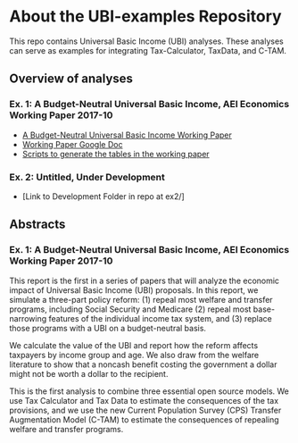 # About the UBI-examples Repository
This repo contains Universal Basic Income (UBI) analyses. These analyses can serve as examples for integrating Tax-Calculator, TaxData, and C-TAM.

## Overview of analyses

### Ex. 1: A Budget-Neutral Universal Basic Income, AEI Economics Working Paper 2017-10
- [A Budget-Neutral Universal Basic Income Working Paper](ex1/UBI-working-paper.pdf)
- [Working Paper Google Doc](https://docs.google.com/document/d/1LKwM0_V2t6Ns7fjI8r45Fv2h_uCOCFx78m1p6nwxX7s/edit?usp=sharing)
- [Scripts to generate the tables in the working paper](ex1)

### Ex. 2: Untitled, Under Development
- [Link to Development Folder in repo at ex2/]

## Abstracts

### Ex. 1: A Budget-Neutral Universal Basic Income, AEI Economics Working Paper 2017-10

This report is the first in a series of papers that will analyze the economic impact of Universal Basic
Income (UBI) proposals. In this report, we simulate a three-part policy reform: (1) repeal most welfare
and transfer programs, including Social Security and Medicare (2) repeal most base-narrowing features of
the individual income tax system, and (3) replace those programs with a UBI on a budget-neutral basis.

We calculate the value of the UBI and report how the reform affects taxpayers by income group and age.
We also draw from the welfare literature to show that a noncash benefit costing the government a dollar
might not be worth a dollar to the recipient.

This is the first analysis to combine three essential open source models. We use Tax Calculator and Tax
Data to estimate the consequences of the tax provisions, and we use the new Current Population Survey
(CPS) Transfer Augmentation Model (C-TAM) to estimate the consequences of repealing welfare and
transfer programs.
